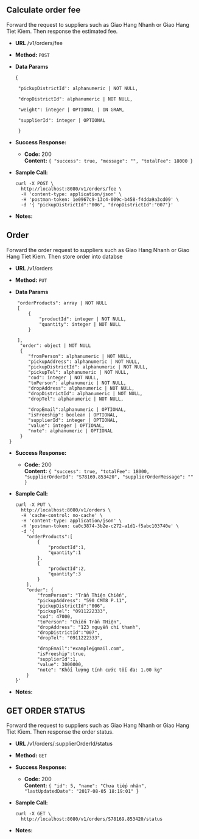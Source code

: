 **Calculate order fee**
----
Forward the request to suppliers such as Giao Hang Nhanh or Giao Hang Tiet Kiem. Then response the estimated fee.
* **URL**
 /v1/orders/fee

* **Method:**
  `POST`
 

* **Data Params**

   ```
   {
    
    "pickupDistrictId': alphanumeric | NOT NULL,
    
    "dropDistrictId": alphanumeric | NOT NULL,
    
    "weight": integer | OPTIONAL | IN GRAM,
    
    "supplierId": integer | OPTIONAL
    
    }
* **Success Response:**
  
  * **Code:** 200 <br />
    **Content:** `{
                      "success": true,
                      "message": "",
                      "totalFee": 18000
                  }`
 

* **Sample Call:**

    ``` 
    curl -X POST \
      http://localhost:8080/v1/orders/fee \
      -H 'content-type: application/json' \
      -H 'postman-token: 1e0967c9-13c4-009c-b458-f4dda9a3cd09' \
      -d '{ "pickupDistrictId":"006", "dropDistrictId":"007"}'
* **Notes:**


**Order**
----
Forward the order request to suppliers such as Giao Hang Nhanh or Giao Hang Tiet Kiem. Then store order into databse
* **URL**
 /v1/orders

* **Method:**
  `PUT`
 

* **Data Params**

```{
 	"orderProducts": array | NOT NULL
 	[
 	 	{
 	 		"productId": integer | NOT NULL,
 	 		"quantity": integer | NOT NULL
 	 	}
 	 	
 	],
     "order": object | NOT NULL
     {
        "fromPerson": alphanumeric | NOT NULL,
        "pickupAddress": alphanumeric | NOT NULL,
        "pickupDistrictId": alphanumeric | NOT NULL,
        "pickupTel": alphanumeric | NOT NULL,
        "cod": integer | NOT NULL,
        "toPerson": alphanumeric | NOT NULL,
        "dropAddress": alphanumeric | NOT NULL,
        "dropDistrictId": alphanumeric | NOT NULL,
        "dropTel": alphanumeric | NOT NULL,
         
        "dropEmail":alphanumeric | OPTIONAL,
        "isFreeship": boolean | OPTIONAL,
        "supplierId": integer | OPTIONAL,
        "value": integer | OPTIONAL,
        "note": alphanumeric | OPTIONAL
     }
 }
 ```
* **Success Response:**
  
  * **Code:** 200 <br />
    **Content:** `{
                      "success": true,
                      "totalFee": 18000,
                      "supplierOrderId": "S78169.853420",
                      "supplierOrderMessage": ""
                  }`
 

* **Sample Call:**

    ``` 
    curl -X PUT \
      http://localhost:8080/v1/orders \
      -H 'cache-control: no-cache' \
      -H 'content-type: application/json' \
      -H 'postman-token: ca0c3874-3b2e-c272-a1d1-f5abc103740e' \
      -d '{
        "orderProducts":[
            {
                "productId":1,
                "quantity":1
            },
            {
                "productId":2,
                "quantity":3
            }
        ],
        "order": {
            "fromPerson": "Trần Thiện Chiến",
            "pickupAddress": "590 CMT8 P.11",
            "pickupDistrictId":"006",
            "pickupTel": "0911222333",
            "cod": 47000,
            "toPerson": "Chiến Trần THiện",
            "dropAddress": "123 nguyễn chí thanh",
            "dropDistrictId":"007",
            "dropTel": "0911222333",
            
            "dropEmail":"example@gmail.com",
            "isFreeship":true,
            "supplierId":1,
            "value": 3000000,
            "note": "Khối lượng tính cước tối đa: 1.00 kg"
        }
    }'
* **Notes:**


**GET ORDER STATUS**
----
Forward the request to suppliers such as Giao Hang Nhanh or Giao Hang Tiet Kiem. Then response the order status.
* **URL**
 /v1/orders/:supplierOrderId/status

* **Method:**
  `GET`
 

* **Success Response:**
  
  * **Code:** 200 <br />
    **Content:** `{
                      "id": 5,
                      "name": "Chưa tiếp nhận",
                      "lastUpdatedDate": "2017-08-05 18:19:01"
                  }`
 

* **Sample Call:**

    ``` 
    curl -X GET \
      http://localhost:8080/v1/orders/S78169.853420/status
* **Notes:**
